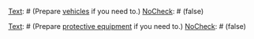 [Text]: # (Plan to travel with someone you trust.)
[NoCheck]: # (false)

[Text]: # (Share your travel plans with other people you trust.)
[NoCheck]: # (false)

[Text]: # (Carry ID and medical information.)
[NoCheck]: # (false)

[Text]: # (Identify a backup communications plan in case you lose mobile coverage.)
[NoCheck]: # (false)

[Text]: # (Research local hostile actors.)
[NoCheck]: # (false)

[Text]: # (Prepare [vehicles](umbrella://lesson/vehicles) if you need to.)
[NoCheck]: # (false)

[Text]: # (Prepare [protective equipment](umbrella://lesson/protective-equipment) if you need to.)
[NoCheck]: # (false)
